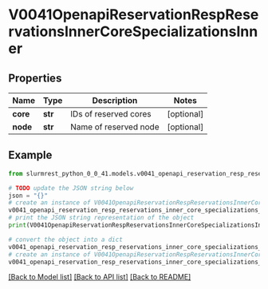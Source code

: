# V0041OpenapiReservationRespReservationsInnerCoreSpecializationsInner


## Properties

Name | Type | Description | Notes
------------ | ------------- | ------------- | -------------
**core** | **str** | IDs of reserved cores | [optional] 
**node** | **str** | Name of reserved node | [optional] 

## Example

```python
from slurmrest_python_0_0_41.models.v0041_openapi_reservation_resp_reservations_inner_core_specializations_inner import V0041OpenapiReservationRespReservationsInnerCoreSpecializationsInner

# TODO update the JSON string below
json = "{}"
# create an instance of V0041OpenapiReservationRespReservationsInnerCoreSpecializationsInner from a JSON string
v0041_openapi_reservation_resp_reservations_inner_core_specializations_inner_instance = V0041OpenapiReservationRespReservationsInnerCoreSpecializationsInner.from_json(json)
# print the JSON string representation of the object
print(V0041OpenapiReservationRespReservationsInnerCoreSpecializationsInner.to_json())

# convert the object into a dict
v0041_openapi_reservation_resp_reservations_inner_core_specializations_inner_dict = v0041_openapi_reservation_resp_reservations_inner_core_specializations_inner_instance.to_dict()
# create an instance of V0041OpenapiReservationRespReservationsInnerCoreSpecializationsInner from a dict
v0041_openapi_reservation_resp_reservations_inner_core_specializations_inner_from_dict = V0041OpenapiReservationRespReservationsInnerCoreSpecializationsInner.from_dict(v0041_openapi_reservation_resp_reservations_inner_core_specializations_inner_dict)
```
[[Back to Model list]](../README.md#documentation-for-models) [[Back to API list]](../README.md#documentation-for-api-endpoints) [[Back to README]](../README.md)


